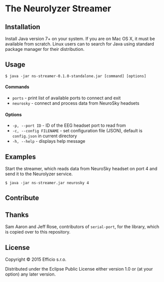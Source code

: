 # The Neurolyzer Streamer



## Installation

Install Java version 7+ on your system. If you are on Mac OS X, it must be
available from scratch. Linux users can to search for Java using standard
package manager for their distribution.

## Usage

    $ java -jar ns-streamer-0.1.0-standalone.jar [command] [options]

#### Commands

* `ports` - print list of available ports to connect and exit
* `neurosky` - connect and process data from NeuroSky headsets

#### Options

* `-p, --port ID` - ID of the EEG headset port to read from
* `-c, --config FILENAME` - set configuration file (JSON), default is
`config.json` in current directory
* `-h, --help` - displays help message

## Examples

Start the streamer, which reads data from NeuroSky headset on port 4 and send
it to the Neurolyzer service.

    $ java -jar ns-streamer.jar neurosky 4

## Contribute

## Thanks

Sam Aaron and Jeff Rose, contributors of `serial-port`, for the library,
which is copied over to this repository.

## License

Copyright © 2015 Efficio s.r.o.

Distributed under the Eclipse Public License either version 1.0 or (at
your option) any later version.
